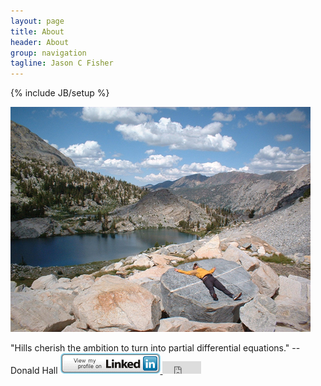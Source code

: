 ```yaml
---
layout: page
title: About
header: About
group: navigation
tagline: Jason C Fisher
---
```

{% include JB/setup %}

<div class="image_and_caption">
  <p><img src="/images/tower_lake.jpg" alt="tower_lake" title="Tower Lake"/></p>
</div>
"Hills cherish the ambition to turn into partial differential equations." -- Donald Hall

<a href="http://www.linkedin.com/pub/jason-fisher/16/9a9/197">
  <img src="/images/linkedin.png" width="160" height="33" border="0" alt="View Jason Fisher's profile on LinkedIn">
</a>

<iframe src="http://markdotto.github.com/github-buttons/github-btn.html?user=markdotto&repo=github-buttons&type=watch"
  allowtransparency="true" frameborder="0" scrolling="0" width="62px" height="20px"></iframe>
  